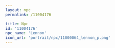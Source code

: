 ```yaml
---
layout: npc
permalink: /11004176

title: Npc
id: '11004176'
npc_name: 'Lennon'
icon_url: 'portrait/npc/11000064_lennon_p.png'
---
```

